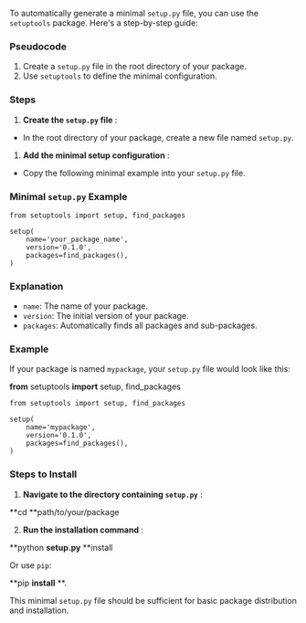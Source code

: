 To automatically generate a minimal `setup.py` file, you can use the `setuptools` package. Here's a step-by-step guide:

### Pseudocode

1. Create a `setup.py` file in the root directory of your package.
2. Use `setuptools` to define the minimal configuration.

### Steps

1. **Create the `setup.py` file** :

* In the root directory of your package, create a new file named `setup.py`.

1. **Add the minimal setup configuration** :

* Copy the following minimal example into your `setup.py` file.

### Minimal `setup.py` Example

```
from setuptools import setup, find_packages

setup(
    name='your_package_name',
    version='0.1.0',
    packages=find_packages(),
)
```

### Explanation

* `name`: The name of your package.
* `version`: The initial version of your package.
* `packages`: Automatically finds all packages and sub-packages.

### Example

If your package is named `mypackage`, your `setup.py` file would look like this:

**from** setuptools **import** setup, find_packages

```
from setuptools import setup, find_packages

setup(
    name='mypackage',
    version='0.1.0',
    packages=find_packages(),
)
```

### Steps to Install

1. **Navigate to the directory containing `setup.py`** :

**cd **path/to/your/package

2. **Run the installation command** :

**python **setup.py** **install

Or use `pip`:

**pip **install** **.

This minimal `setup.py` file should be sufficient for basic package distribution and installation.
